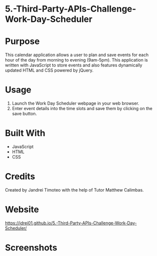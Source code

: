 # 5.-Third-Party-APIs-Challenge-Work-Day-Scheduler

# Purpose
This calendar application allows a user to plan and save events for each hour of the day from morning to evening (9am-5pm). This application is written with JavaScript to store events and also features dynamically updated HTML and CSS powered by jQuery.

# Usage
1. Launch the Work Day Scheduler webpage in your web browser.
2. Enter event details into the time slots and save them by clicking on the save button.

# Built With
* JavaScript
* HTML
* CSS

# Credits
Created by Jandrei Timoteo with the help of Tutor Matthew Calimbas.

# Website
https://jdrei01.github.io/5.-Third-Party-APIs-Challenge-Work-Day-Scheduler/

# Screenshots
